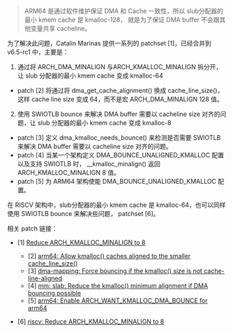 > ARM64 是通过软件维护保证 DMA 和 Cache 一致性，所以 slub分配器的最小 kmem cache  是 kmalloc-128，
> 就是为了保证 DMA buffer 不会跟其他变量共享 cacheline。

为了解决此问题，Catalin Marinas 提供一系列的 patchset [1]，已经合并到 v6.5-rc1 中，主要是：

1. 通过将 ARCH_DMA_MINALIGN 与ARCH_KMALLOC_MINALIGN 拆分开，让 slub 分配器的最小 kmem cache  变成 kmalloc-64

* patch [2] 将通过将 dma_get_cache_alignment() 换成 cache_line_size()，
这样 cache line size 变成 64，而不是宏 ARCH_DMA_MINALIGN  128 值。

2. 使用 SWIOTLB bounce 来解决 DMA buffer 需要以 cacheline size 对齐的问题，让 slub 分配器的最小 kmem cache 变成 kmalloc-8

* patch [3] 定义 dma_kmalloc_needs_bounce() 来检测是否需要 SWIOTLB 来解决 DMA buffer 需要以 cacheline size 对齐的问题。
* patch [4] 当某一个架构定义 DMA_BOUNCE_UNALIGNED_KMALLOC 配置以及支持 SWIOTLB 时，
__kmalloc_minalign() 返回 ARCH_KMALLOC_MINALIGN 8 值。
* patch [5] 为 ARM64 架构使能 DMA_BOUNCE_UNALIGNED_KMALLOC 配置。



在 RISCV 架构中，slub分配器的最小 kmem cache  是 kmalloc-64，也可以同样使用
SWIOTLB bounce 来解决些问题， patchset [6]。



相关 patch 链接：

* [1] [Reduce ARCH_KMALLOC_MINALIGN to 8](https://lore.kernel.org/all/20230612153201.554742-1-catalin.marinas@arm.com/T/#u)
  * [2] [arm64: Allow kmalloc() caches aligned to the smaller cache_line_size()](https://lore.kernel.org/all/20230612153201.554742-1-catalin.marinas@arm.com/T/#m46d8d8d0290a1ba0219b851797b562b4c3de84d5)
  * [3] [dma-mapping: Force bouncing if the kmalloc() size is not cache-line-aligned](https://lore.kernel.org/all/20230612153201.554742-1-catalin.marinas@arm.com/T/#m9b1148301901ec7ab375099d4caad009a538d6e8)
  * [4] [mm: slab: Reduce the kmalloc() minimum alignment if DMA bouncing possible](https://lore.kernel.org/all/20230612153201.554742-1-catalin.marinas@arm.com/T/#mb6c36a3118fc80775ccad992f1aadeffa827b95f)
  * [5] [arm64: Enable ARCH_WANT_KMALLOC_DMA_BOUNCE for arm64](https://lore.kernel.org/all/20230612153201.554742-1-catalin.marinas@arm.com/T/#mb8c3fc48671929eeea3593113b27197946eeb10f)

* [6] [riscv: Reduce ARCH_KMALLOC_MINALIGN to 8](https://lore.kernel.org/all/20230716165147.1897-1-jszhang@kernel.org/)
